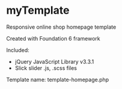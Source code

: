 # myTemplate
Responsive online shop homepage template

Created with Foundation 6 framework

Included:
  - jQuery JavaScript Library v3.3.1
  - Slick slider .js, .scss files
  
Template name: template-homepage.php
